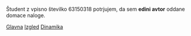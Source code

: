 Študent z vpisno številko 63150318 potrjujem, da sem __edini avtor__ oddane domace naloge.

[Glavna](https://rawgit.com/AndrijaV/stroboskop/master/stroboskop.html)
[Izgled](https://rawgit.com/AndrijaV/stroboskop/izgled/stroboskop.html)
[Dinamika](https://rawgit.com/AndrijaV/stroboskop/dinamika/stroboskop.html)